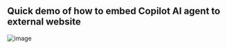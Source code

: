 ## Quick demo of how to embed Copilot AI agent to external website

![image](https://github.com/user-attachments/assets/4913489d-ca94-436b-a5f1-b604f480189c)
